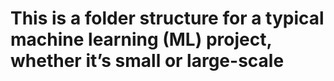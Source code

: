 # This is a folder structure for a typical machine learning (ML) project, whether it’s small or large-scale
